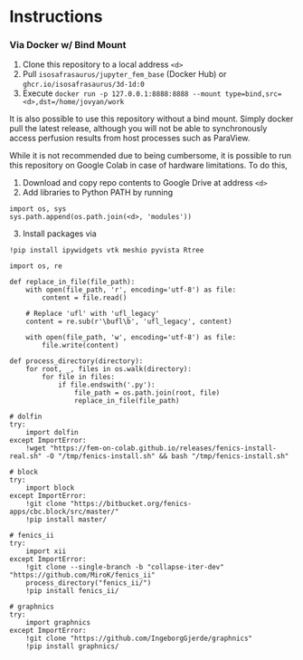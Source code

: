 # Instructions
### Via Docker w/ Bind Mount
1. Clone this repository to a local address `<d>`
2. Pull `isosafrasaurus/jupyter_fem_base` (Docker Hub) or `ghcr.io/isosafrasaurus/3d-1d:0`
3. Execute `docker run -p 127.0.0.1:8888:8888 --mount type=bind,src=<d>,dst=/home/jovyan/work`

It is also possible to use this repository without a bind mount. Simply docker pull the latest release, although you will not be able to synchronously access perfusion results from host processes such as ParaView.

While it is not recommended due to being cumbersome, it is possible to run this repository on Google Colab in case of hardware limitations. To do this,
1. Download and copy repo contents to Google Drive at address `<d>`
2. Add libraries to Python PATH by running
```
import os, sys
sys.path.append(os.path.join(<d>, 'modules'))
```
3. Install packages via
```
!pip install ipywidgets vtk meshio pyvista Rtree

import os, re

def replace_in_file(file_path):
    with open(file_path, 'r', encoding='utf-8') as file:
        content = file.read()

    # Replace 'ufl' with 'ufl_legacy'
    content = re.sub(r'\bufl\b', 'ufl_legacy', content)

    with open(file_path, 'w', encoding='utf-8') as file:
        file.write(content)

def process_directory(directory):
    for root, _, files in os.walk(directory):
        for file in files:
            if file.endswith('.py'):
                file_path = os.path.join(root, file)
                replace_in_file(file_path)

# dolfin
try:
    import dolfin
except ImportError:
    !wget "https://fem-on-colab.github.io/releases/fenics-install-real.sh" -O "/tmp/fenics-install.sh" && bash "/tmp/fenics-install.sh"

# block
try:
    import block
except ImportError:
    !git clone "https://bitbucket.org/fenics-apps/cbc.block/src/master/"
    !pip install master/

# fenics_ii
try:
    import xii
except ImportError:
    !git clone --single-branch -b "collapse-iter-dev" "https://github.com/MiroK/fenics_ii"
    process_directory("fenics_ii/")
    !pip install fenics_ii/

# graphnics
try:
    import graphnics
except ImportError:
    !git clone "https://github.com/IngeborgGjerde/graphnics"
    !pip install graphnics/
```
